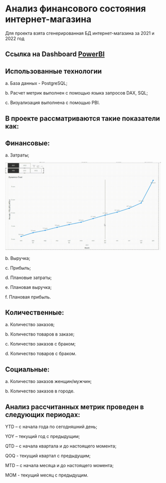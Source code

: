 # Анализ финансового состояния интернет-магазина
Для проекта взята сгенерированная БД интернет-магазина за 2021 и 2022 год

## Ссылка на Dashboard [PowerBI](https://drive.google.com/drive/folders/1nsH0HnNUoO5D0C2rAXn0iKZTOlbbCJZ_?usp=drive_link)

## Использованные технологии

a.    База данных - PostgreSQL;

b.    Расчет метрик выполнен с помощью языка запросов DAX, SQL;

c.    Визуализация выполнена с помощью PBI.

## В проекте рассматриваются такие показатели как:

## Финансовые:
a.    Затраты;

<div id="header" align="left">
  <img src="https://github.com/cnegaa/shop_db/blob/main/gif/cost.gif" width="500"/>
</div> 

b.    Выручка;

c.    Прибыль;

d.    Плановые затраты;

e.    Плановая выручка;

f.    Плановая прибыль.

## Количественные: 

a.  Количество заказов;

b.  Количество товаров в заказе;

c.  Количество заказов с браком;

d.  Количество товаров с браком.

## Социальные:

a.     Количество заказов женщин/мужчин;

b.     Количество заказов в городе.

## Анализ рассчитанных метрик проведен в следующих периодах: 

YTD – с начала года по сегодняшний день;

YOY – текущий год с предыдущим;

QTD – с начала квартала и до настоящего момента;

QOQ - текущий квартал с предыдущим;

MTD – с начала месяца и до настоящего момента;

MOM - текущий месяц с предыдущим.
